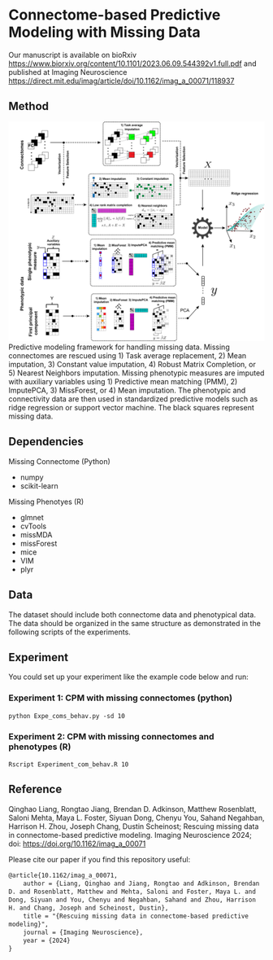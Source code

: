 # Connectome-based Predictive Modeling with Missing Data 
Our manuscript is available on bioRxiv https://www.biorxiv.org/content/10.1101/2023.06.09.544392v1.full.pdf and published at Imaging Neuroscience https://direct.mit.edu/imag/article/doi/10.1162/imag_a_00071/118937

## Method
![workflow](./imp_flow.png)
Predictive modeling framework for handling missing data. Missing connectomes are rescued using 1) Task average replacement, 2) Mean imputation, 3) Constant value imputation, 4) Robust Matrix Completion, or 5) Nearest Neighbors imputation. Missing phenotypic measures are imputed with auxiliary variables using 1) Predictive mean matching (PMM), 2) ImputePCA, 3) MissForest, or 4) Mean imputation. The phenotypic and connectivity data are then used in standardized predictive models such as ridge regression or support vector machine. The black squares represent missing data.

## Dependencies
Missing Connectome (Python)
- numpy
- scikit-learn

Missing Phenotyes (R)
- glmnet
- cvTools
- missMDA
- missForest
- mice
- VIM
- plyr

## Data
The dataset should include both connectome data and phenotypical data. The data should be organized in the same structure as demonstrated in the following scripts of the experiments.

## Experiment 
You could set up your experiment like the example code below and run:
### Experiment 1: CPM with missing connectomes (python)
```
python Expe_coms_behav.py -sd 10
```

### Experiment 2: CPM with missing connectomes and phenotypes (R)
```
Rscript Experiment_com_behav.R 10
```

## Reference
Qinghao Liang, Rongtao Jiang, Brendan D. Adkinson, Matthew Rosenblatt, Saloni Mehta, Maya L. Foster, Siyuan Dong, Chenyu You, Sahand Negahban, Harrison H. Zhou, Joseph Chang, Dustin Scheinost; Rescuing missing data in connectome-based predictive modeling. Imaging Neuroscience 2024; doi: https://doi.org/10.1162/imag_a_00071


Please cite our paper if you find this repository useful:
```
@article{10.1162/imag_a_00071,
    author = {Liang, Qinghao and Jiang, Rongtao and Adkinson, Brendan D. and Rosenblatt, Matthew and Mehta, Saloni and Foster, Maya L. and Dong, Siyuan and You, Chenyu and Negahban, Sahand and Zhou, Harrison H. and Chang, Joseph and Scheinost, Dustin},
    title = "{Rescuing missing data in connectome-based predictive modeling}",
    journal = {Imaging Neuroscience},
    year = {2024}
}
```